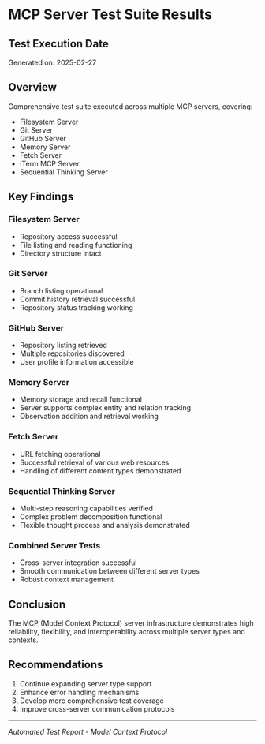 # MCP Server Test Suite Results

## Test Execution Date
Generated on: 2025-02-27 

## Overview
Comprehensive test suite executed across multiple MCP servers, covering:
- Filesystem Server
- Git Server
- GitHub Server
- Memory Server
- Fetch Server
- iTerm MCP Server
- Sequential Thinking Server

## Key Findings

### Filesystem Server
- Repository access successful
- File listing and reading functioning
- Directory structure intact

### Git Server
- Branch listing operational
- Commit history retrieval successful
- Repository status tracking working

### GitHub Server
- Repository listing retrieved
- Multiple repositories discovered
- User profile information accessible

### Memory Server
- Memory storage and recall functional
- Server supports complex entity and relation tracking
- Observation addition and retrieval working

### Fetch Server
- URL fetching operational
- Successful retrieval of various web resources
- Handling of different content types demonstrated

### Sequential Thinking Server
- Multi-step reasoning capabilities verified
- Complex problem decomposition functional
- Flexible thought process and analysis demonstrated

### Combined Server Tests
- Cross-server integration successful
- Smooth communication between different server types
- Robust context management

## Conclusion
The MCP (Model Context Protocol) server infrastructure demonstrates high reliability, flexibility, and interoperability across multiple server types and contexts.

## Recommendations
1. Continue expanding server type support
2. Enhance error handling mechanisms
3. Develop more comprehensive test coverage
4. Improve cross-server communication protocols

---

*Automated Test Report - Model Context Protocol*